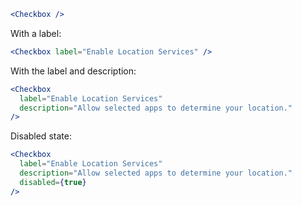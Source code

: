 ```jsx
<Checkbox />
```

With a label:

```jsx
<Checkbox label="Enable Location Services" />
```

With the label and description:

```jsx
<Checkbox
  label="Enable Location Services"
  description="Allow selected apps to determine your location."
/>
```

Disabled state:

```jsx
<Checkbox
  label="Enable Location Services"
  description="Allow selected apps to determine your location."
  disabled={true}
/>
```

